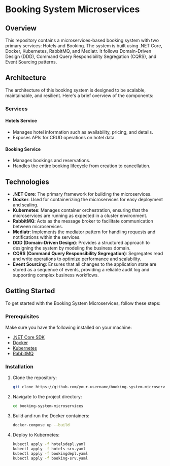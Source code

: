 # Booking System Microservices

## Overview
This repository contains a microservices-based booking system with two primary services: Hotels and Booking. The system is built using .NET Core, Docker, Kubernetes, RabbitMQ, and Mediatr. It follows Domain-Driven Design (DDD), Command Query Responsibility Segregation (CQRS), and Event Sourcing patterns.

## Architecture
The architecture of this booking system is designed to be scalable, maintainable, and resilient. Here's a brief overview of the components:

### Services

#### Hotels Service
- Manages hotel information such as availability, pricing, and details.
- Exposes APIs for CRUD operations on hotel data.

#### Booking Service
- Manages bookings and reservations.
- Handles the entire booking lifecycle from creation to cancellation.

## Technologies
- **.NET Core**: The primary framework for building the microservices.
- **Docker**: Used for containerizing the microservices for easy deployment and scaling.
- **Kubernetes**: Manages container orchestration, ensuring that the microservices are running as expected in a cluster environment.
- **RabbitMQ**: Acts as the message broker to facilitate communication between microservices.
- **Mediatr**: Implements the mediator pattern for handling requests and notifications within the services.
- **DDD (Domain-Driven Design)**: Provides a structured approach to designing the system by modeling the business domain.
- **CQRS (Command Query Responsibility Segregation)**: Segregates read and write operations to optimize performance and scalability.
- **Event Sourcing**: Ensures that all changes to the application state are stored as a sequence of events, providing a reliable audit log and supporting complex business workflows.

## Getting Started
To get started with the Booking System Microservices, follow these steps:

### Prerequisites
Make sure you have the following installed on your machine:
- [.NET Core SDK](https://dotnet.microsoft.com/download)
- [Docker](https://www.docker.com/get-started)
- [Kubernetes](https://kubernetes.io/docs/setup/)
- [RabbitMQ](https://www.rabbitmq.com/download.html)

### Installation
1. Clone the repository:
    ```bash
    git clone https://github.com/your-username/booking-system-microservices.git
    ```
2. Navigate to the project directory:
    ```bash
    cd booking-system-microservices
    ```

3. Build and run the Docker containers:
    ```bash
    docker-compose up --build
    ```

4. Deploy to Kubernetes:
    ```bash
    kubectl apply -f hotelsdepl.yaml
    kubectl apply -f hotels-srv.yaml
    kubectl apply -f bookingdepl.yaml
    kubectl apply -f booking-srv.yaml
    ```


